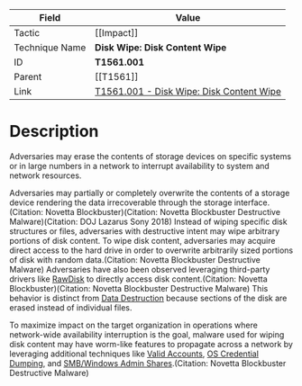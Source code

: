 
|Field|Value|
|---|---|
|Tactic|[[Impact]]|
|Technique Name|**Disk Wipe: Disk Content Wipe**|
|ID|**T1561.001**|
|Parent|[[T1561]]|
|Link|[T1561.001 - Disk Wipe: Disk Content Wipe](https://attack.mitre.org/techniques/T1561/001)|

# Description

Adversaries may erase the contents of storage devices on specific systems or in large numbers in a network to interrupt availability to system and network resources.

Adversaries may partially or completely overwrite the contents of a storage device rendering the data irrecoverable through the storage interface.(Citation: Novetta Blockbuster)(Citation: Novetta Blockbuster Destructive Malware)(Citation: DOJ Lazarus Sony 2018) Instead of wiping specific disk structures or files, adversaries with destructive intent may wipe arbitrary portions of disk content. To wipe disk content, adversaries may acquire direct access to the hard drive in order to overwrite arbitrarily sized portions of disk with random data.(Citation: Novetta Blockbuster Destructive Malware) Adversaries have also been observed leveraging third-party drivers like [RawDisk](https://attack.mitre.org/software/S0364) to directly access disk content.(Citation: Novetta Blockbuster)(Citation: Novetta Blockbuster Destructive Malware) This behavior is distinct from [Data Destruction](https://attack.mitre.org/techniques/T1485) because sections of the disk are erased instead of individual files.

To maximize impact on the target organization in operations where network-wide availability interruption is the goal, malware used for wiping disk content may have worm-like features to propagate across a network by leveraging additional techniques like [Valid Accounts](https://attack.mitre.org/techniques/T1078), [OS Credential Dumping](https://attack.mitre.org/techniques/T1003), and [SMB/Windows Admin Shares](https://attack.mitre.org/techniques/T1021/002).(Citation: Novetta Blockbuster Destructive Malware)